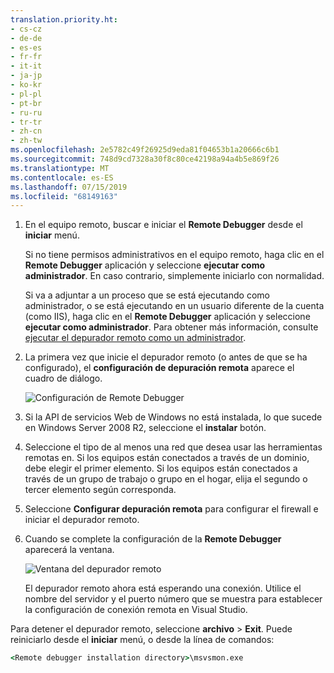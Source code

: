 ```yaml
---
translation.priority.ht:
- cs-cz
- de-de
- es-es
- fr-fr
- it-it
- ja-jp
- ko-kr
- pl-pl
- pt-br
- ru-ru
- tr-tr
- zh-cn
- zh-tw
ms.openlocfilehash: 2e5782c49f26925d9eda81f04653b1a20666c6b1
ms.sourcegitcommit: 748d9cd7328a30f8c80ce42198a94a4b5e869f26
ms.translationtype: MT
ms.contentlocale: es-ES
ms.lasthandoff: 07/15/2019
ms.locfileid: "68149163"
---
```

1. En el equipo remoto, buscar e iniciar el **Remote Debugger** desde el **iniciar** menú. 
   
   Si no tiene permisos administrativos en el equipo remoto, haga clic en el **Remote Debugger** aplicación y seleccione **ejecutar como administrador**. En caso contrario, simplemente iniciarlo con normalidad.

   Si va a adjuntar a un proceso que se está ejecutando como administrador, o se está ejecutando en un usuario diferente de la cuenta (como IIS), haga clic en el **Remote Debugger** aplicación y seleccione **ejecutar como administrador**. Para obtener más información, consulte [ejecutar el depurador remoto como un administrador](../remote-debugging-errors-and-troubleshooting.md#run-the-remote-debugger-as-an-administrator).
   
1. La primera vez que inicie el depurador remoto (o antes de que se ha configurado), el **configuración de depuración remota** aparece el cuadro de diálogo.  
  
    ![Configuración de Remote Debugger](../media/remotedebuggerconfwizardpage.png "configuración del depurador remoto")  
  
1. Si la API de servicios Web de Windows no está instalada, lo que sucede en Windows Server 2008 R2, seleccione el **instalar** botón.  
  
1. Seleccione el tipo de al menos una red que desea usar las herramientas remotas en. Si los equipos están conectados a través de un dominio, debe elegir el primer elemento. Si los equipos están conectados a través de un grupo de trabajo o grupo en el hogar, elija el segundo o tercer elemento según corresponda.  
  
1. Seleccione **Configurar depuración remota** para configurar el firewall e iniciar el depurador remoto.  
  
1. Cuando se complete la configuración de la **Remote Debugger** aparecerá la ventana.
  
    ![Ventana del depurador remoto](../media/remotedebuggerwindow.png "ventana del depurador remoto")
  
    El depurador remoto ahora está esperando una conexión. Utilice el nombre del servidor y el puerto número que se muestra para establecer la configuración de conexión remota en Visual Studio.  
  
Para detener el depurador remoto, seleccione **archivo** > **Exit**. Puede reiniciarlo desde el **iniciar** menú, o desde la línea de comandos:  
  
```cmd
<Remote debugger installation directory>\msvsmon.exe
```
